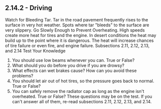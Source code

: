 ## 2.14.2 - Driving
Watch for Bleeding Tar. Tar in the road pavement frequently rises to the surface in very hot weather. Spots where tar "bleeds" to the surface are very slippery.
Go Slowly Enough to Prevent Overheating. High speeds create more heat for tires and the engine. In desert conditions the heat may build up to the point where it is dangerous. The heat will increase chances of tire failure or even fire, and engine failure.
Subsections 2.11, 2.12, 2.13, and 2.14 Test Your Knowledge
1. You should use low beams whenever you can. True or False?
2. What should you do before you drive if you are drowsy?
3. What effects can wet brakes cause? How can you avoid these problems?
4. You should let air out of hot tires, so the pressure goes back to normal. True or False?
5. You can safely remove the radiator cap as long as the engine isn't overheated. True or False?
These questions may be on the test. If you can't answer all of them, re-read subsections 2.11, 2.12, 2.13, and 2.14.